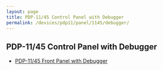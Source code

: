 ```yaml
---
layout: page
title: PDP-11/45 Control Panel with Debugger
permalink: /devices/pdp11/panel/1145/debugger/
---
```


PDP-11/45 Control Panel with Debugger
-------------------------------------

* [PDP-11/45 Front Panel with Debugger](front.xml)
